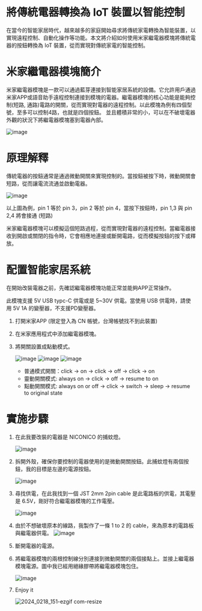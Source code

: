 # 將傳統電器轉換為 IoT 裝置以智能控制

在當今的智能家居時代，越來越多的家庭開始尋求將傳統家電轉換為智能裝置，以實現遠程控制、自動化操作等功能。本文將介紹如何使用米家繼電器模塊將傳統電器的按鈕轉換為 IoT 裝置，從而實現對傳統家電的智能控制。

# 米家繼電器模塊簡介

米家繼電器模塊是一款可以通過藍芽連接到智能家居系統的設備。它允許用戶通過米家APP或語音助手遠程控制連接到模塊的電器。繼電器模塊的核心功能是能夠控制(短路, 通路)電路的開關，從而實現對電器的遠程控制。以此模塊為例有四個型號，至多可以控制4路，也就是四個按鈕。
並且體積非常的小，可以在不破壞電器外觀的狀況下將繼電器模塊塞到電器內部。

![image](https://github.com/ForisC/IoT-Traditional-Devices/assets/52095287/257547e3-4a55-40df-8f13-15b6e196c84d)


# 原理解釋

傳統電器的按鈕通常是通過微動開關來實現控制的。當按鈕被按下時，微動開關會短路，從而讓電流流通並啟動電器。

![image](https://github.com/ForisC/IoT-Traditional-Devices/assets/52095287/76e314c8-41ab-49a4-bc52-99c311b28148)


以上圖為例，pin 1 等於 pin 3，pin 2 等於 pin 4，當按下按鈕時，pin 1,3 與 pin 2,4 將會接通 (短路)

米家繼電器模塊可以模擬這個短路過程，從而實現對電器的遠程控制。當繼電器接收到開啟或關閉的指令時，它會相應地連接或斷開電路，從而模擬按鈕的按下或釋放。


# 配置智能家居系統

在開始改裝電器之前，先確認繼電器模塊功能正常並能夠APP正常操作。

此模塊支援 5V USB typc-C 供電或是 5~30V 供電。當使用 USB 供電時，請使用 5V 1A 的變壓器，不支援PD變壓器。

1. 打開米家APP (限定登入為 CN 帳號，台灣帳號找不到此裝置) 
2. 在米家應用程式中添加繼電器模塊。
3. 將開關設置成點動模式。

    ![image](https://github.com/ForisC/IoT-Traditional-Devices/assets/52095287/7e6b7d47-d856-40f6-bf70-99688e59b9df)
    ![image](https://github.com/ForisC/IoT-Traditional-Devices/assets/52095287/831466d8-19cf-4ec1-97d2-69a2fc765ed4)
    ![image](https://github.com/ForisC/IoT-Traditional-Devices/assets/52095287/55c2ecd3-908b-4e79-bc40-9222f367d64c)



   * 普通模式開關：click -> on -> click -> off -> click -> on
   * 靈動開關模式: always on -> click -> off -> resume to on 
   * 點動開關模式: always on or off -> click -> switch -> sleep -> resume to original state





# 實施步驟

1. 在此我要改裝的電器是 NICONICO 的捕蚊燈。

    ![image](https://github.com/ForisC/IoT-Traditional-Devices/assets/52095287/5c886075-3ff8-4281-9b50-3ba7b645ff70)


3. 拆開外殼，確保你要控制的電器使用的是微動開關按鈕。此捕蚊燈有兩個按鈕，我的目標是左邊的電源按鈕。

    ![image](https://github.com/ForisC/IoT-Traditional-Devices/assets/52095287/51a64600-20c4-4a4d-b2f0-a44362847af0)

4. 尋找供電，在此我找到一個 JST 2mm 2pin cable 是此電路板的供電，其電壓是 6.5V，剛好符合繼電器模塊的工作電壓。

    ![image](https://github.com/ForisC/IoT-Traditional-Devices/assets/52095287/d4aac8ac-71c5-4c58-8712-ca52dcad6bfc)

5. 由於不想破壞原本的線路，我製作了一條 1 to 2 的 cable，來為原本的電路板與繼電器供電。
    ![image](https://github.com/ForisC/IoT-Traditional-Devices/assets/52095287/18a0f21c-e67b-42dd-b434-eaea6712d0fb)

6. 斷開電器的電源。
7. 將繼電器模塊的兩根控制線分別連接到微動開關的兩個接點上。並接上繼電器模塊電源。圖中我已經用絕緣膠帶將繼電器模塊包住。

    ![image](https://github.com/ForisC/IoT-Traditional-Devices/assets/52095287/9ba48144-a64b-4615-8d2c-965bc986235e)

7. Enjoy it
   
    ![2024_0218_151-ezgif com-resize](https://github.com/ForisC/IoT-Traditional-Devices/assets/52095287/7136032e-30d3-45a7-b21f-1e6b3541019e)


